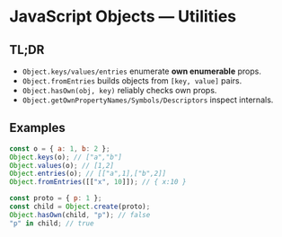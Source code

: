 # JavaScript Objects — Utilities

## TL;DR

- `Object.keys/values/entries` enumerate **own enumerable** props.
- `Object.fromEntries` builds objects from `[key, value]` pairs.
- `Object.hasOwn(obj, key)` reliably checks own props.
- `Object.getOwnPropertyNames/Symbols/Descriptors` inspect internals.

## Examples

```js
const o = { a: 1, b: 2 };
Object.keys(o); // ["a","b"]
Object.values(o); // [1,2]
Object.entries(o); // [["a",1],["b",2]]
Object.fromEntries([["x", 10]]); // { x:10 }

const proto = { p: 1 };
const child = Object.create(proto);
Object.hasOwn(child, "p"); // false
"p" in child; // true
```
